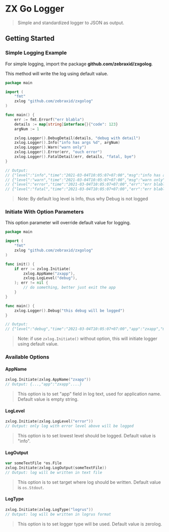 # ZX Go Logger

> Simple and standardized logger to JSON as output.

## Getting Started

### Simple Logging Example

For simple logging, import the package **github.com/zebraxid/zxgolog**.

This method will write the log using default value.

```go
package main

import (
    "fmt"
    zxlog "github.com/zebraxid/zxgolog"
)

func main() {
    err := fmt.Errorf("err blabla")
    details := map[string]interface{}{"code": 123}
    argNum := 1

    zxlog.Logger().DebugDetail(details, "debug with detail")
    zxlog.Logger().Info("info has args %d", argNum)
    zxlog.Logger().Warn("warn only")
    zxlog.Logger().Error(err, "ouch error")
    zxlog.Logger().FatalDetail(err, details, "fatal, bye")
}

// Output: 
// {"level":"info","time":"2021-03-04T10:05:07+07:00","msg":"info has args 1"}
// {"level":"warn","time":"2021-03-04T10:05:07+07:00","msg":"warn only"}
// {"level":"error","time":"2021-03-04T10:05:07+07:00","err":"err blabla","msg":"ouch error"}
// {"level":"fatal","time":"2021-03-04T10:05:07+07:00","err":"err blabla","details":{"code":123},"msg":"fatal, bye"}
```
> Note: By default log level is Info, thus why Debug is not logged

### Initiate With Option Parameters

This option parameter will override default value for logging.

```go
package main

import (
    "fmt"
    zxlog "github.com/zebraxid/zxgolog"
)

func init() {
    if err := zxlog.Initiate(
        zxlog.AppName("zxapp"),
        zxlog.LogLevel("debug"),
    ); err != nil {
        // do something, better just exit the app
    }
}

func main() {
    zxlog.Logger().Debug("this debug will be logged")
}

// Output: 
// {"level":"debug","time":"2021-03-04T10:05:07+07:00","app":"zxapp","msg":"this debug will be logged"}
```
> Note: if use `zxlog.Initiate()` without option, this will initiate logger using default value.

### Available Options

#### AppName

```go
zxlog.Initiate(zxlog.AppName("zxapp"))
// Output: {...,"app":"zxapp"....}
```
> This option is to set "app" field in log text, used for application name. Default value is empty string.

#### LogLevel

```go
zxlog.Initiate(zxlog.LogLevel("error"))
// Output: only log with error level above will be logged
```
> This option is to set lowest level should be logged. Default value is "info".

#### LogOutput

```go
var someTextFile *os.File
zxlog.Initiate(zxlog.LogOutput(someTextFile))
// Output: log will be written in text file
```
> This option is to set target where log should be written. Default value is `os.Stdout`.

#### LogType

```go
zxlog.Initiate(zxlog.LogType("logrus"))
// Output: log will be written in logrus format
```
> This option is to set logger type will be used. Default value is zerolog.

